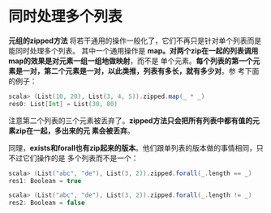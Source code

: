 同时处理多个列表
================================================================================
**元组的zipped方法** 将若干通用的操作一般化了，它们不再只是针对单个列表而是能同时处理多个列表。
其中一个通用操作是 **map。对两个zip在一起的列表调用map的效果是对元素一组一组地做映射**，而不是
单个元素。**每个列表的第一个元素是一对，第二个元素是一对，以此类推，列表有多长，就有多少对**。参
考下面的例子：
  ```scala
scala> (List(10, 20), List(3, 4, 5)).zipped.map(_ * _)
res0: List[Int] = List(30, 80)
  ```
注意第二个列表的三个元素被丢弃了。**zipped方法只会把所有列表中都有值的元素zip在一起，多出来的元
素会被丢弃**。

同理，**exists和forall也有zip起来的版本**。他们跟单列表的版本做的事情相同，只不过它们操作的是
多个列表而不是一个：
```scala
scala> (List("abc", "de"), List(3, 2)).zipped.forall(_.length == _)
res1: Boolean = true

scala> (List("abc", "de"), List(3, 2)).zipped.forall(_.length != _)
res2: Boolean = false
```

